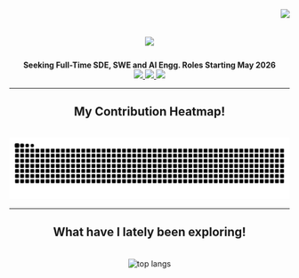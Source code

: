 <img align="right" src="https://visitor-badge.laobi.icu/badge?page_id=rohan-g0re.rohan-g0re" />

<h1 align="center">
  <img src="https://readme-typing-svg.herokuapp.com/?font=Righteous&size=35&center=true&vCenter=true&width=500&height=70&duration=4000&lines=Hi+There!+👋;+I'm+Rohan+Gore!;" />
</h1>


<div align="center">
  <b>Seeking Full-Time SDE, SWE and AI Engg. Roles Starting May 2026</b>
</div>


<div align="center"> 
  <a href="mailto:rohang.atwork@gmail.com">
    <img src="https://img.shields.io/badge/Gmail-333333?style=for-the-badge&logo=gmail&logoColor=red">
  </a>
  <a href="https://linkedin.com/in/rohan-g0re" target="_blank">
    <img src="https://img.shields.io/badge/LinkedIn-0077B5?style=for-the-badge&logo=linkedin&logoColor=white" target="_blank" />
  </a>
  <a href="https://rohangore.com" target="_blank">
     <img src="https://img.shields.io/badge/Portfolio-FF5722?style=for-the-badge&logo=todoist&logoColor=white" target="_blank" />
  </a>
</div>

<hr/>

<div align="center">
  <h2>My Contribution Heatmap!</h2>
  <br>

  <picture>
    <source media="(prefers-color-scheme: dark)"
            srcset="https://raw.githubusercontent.com/rohan-g0re/rohan-g0re/output/github-contribution-grid-snake-dark.svg" />
    <source media="(prefers-color-scheme: light)"
            srcset="https://raw.githubusercontent.com/rohan-g0re/rohan-g0re/output/github-contribution-grid-snake.svg" />
    <img alt="github-snake"
         src="https://raw.githubusercontent.com/rohan-g0re/rohan-g0re/output/github-contribution-grid-snake.svg" />
  </picture>

  <br/>
</div>

<hr/>

<h2 align="center">What have I lately been exploring!</h2>
<div align=center>
  <!-- <img width=390 src="https://github-readme-stats.vercel.app/api?username=rohan-g0re&count_private=true&show_icons=true&theme=react&rank_icon=github&border_radius=10" alt="readme stats" /> -->
  <br/>
  <img width=325 align="center" src="https://github-readme-stats.vercel.app/api/top-langs/?username=rohan-g0re&hide=HTML&langs_count=8&layout=compact&theme=react&border_radius=10&size_weight=0.5&count_weight=0.5&exclude_repo=github-readme-stats" alt="top langs" />
</div>

<br/><br/>

